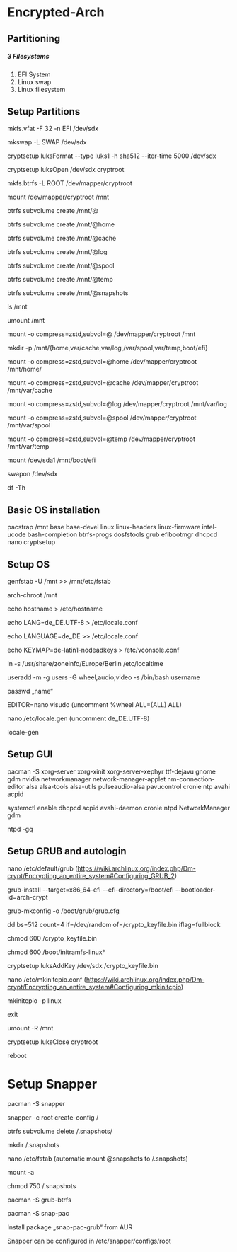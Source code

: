 # Encrypted-Arch

## Partitioning
##### 3 Filesystems
1. EFI System
2. Linux swap
3. Linux filesystem

## Setup Partitions
mkfs.vfat -F 32 -n EFI /dev/sdx

mkswap -L SWAP /dev/sdx

cryptsetup luksFormat --type luks1 -h sha512 --iter-time 5000 /dev/sdx

cryptsetup luksOpen /dev/sdx cryptroot

mkfs.btrfs -L ROOT /dev/mapper/cryptroot

mount /dev/mapper/cryptroot /mnt

btrfs subvolume create /mnt/@

btrfs subvolume create /mnt/@home

btrfs subvolume create /mnt/@cache

btrfs subvolume create /mnt/@log

btrfs subvolume create /mnt/@spool

btrfs subvolume create /mnt/@temp

btrfs subvolume create /mnt/@snapshots

ls /mnt

umount /mnt

mount -o compress=zstd,subvol=@ /dev/mapper/cryptroot /mnt

mkdir -p /mnt/{home,var/cache,var/log,/var/spool,var/temp,boot/efi}

mount -o compress=zstd,subvol=@home /dev/mapper/cryptroot /mnt/home/

mount -o compress=zstd,subvol=@cache /dev/mapper/cryptroot /mnt/var/cache

mount -o compress=zstd,subvol=@log /dev/mapper/cryptroot /mnt/var/log

mount -o compress=zstd,subvol=@spool /dev/mapper/cryptroot /mnt/var/spool

mount -o compress=zstd,subvol=@temp /dev/mapper/cryptroot /mnt/var/temp

mount /dev/sda1 /mnt/boot/efi

swapon /dev/sdx

df -Th 

## Basic OS installation
pacstrap /mnt base base-devel linux linux-headers linux-firmware intel-ucode
bash-completion btrfs-progs dosfstools grub efibootmgr dhcpcd nano cryptsetup

## Setup OS
genfstab -U /mnt >> /mnt/etc/fstab

arch-chroot /mnt

echo hostname > /etc/hostname

echo LANG=de_DE.UTF-8 > /etc/locale.conf

echo LANGUAGE=de_DE >> /etc/locale.conf

echo KEYMAP=de-latin1-nodeadkeys > /etc/vconsole.conf

ln -s /usr/share/zoneinfo/Europe/Berlin /etc/localtime

useradd -m -g users -G wheel,audio,video -s /bin/bash username

passwd „name“

EDITOR=nano visudo (uncomment %wheel ALL=(ALL) ALL)

nano /etc/locale.gen (uncomment de_DE.UTF-8)

locale-gen

## Setup GUI
pacman -S xorg-server xorg-xinit xorg-server-xephyr ttf-dejavu gnome
gdm nvidia networkmanager network-manager-applet nm-connection-
editor alsa alsa-tools alsa-utils pulseaudio-alsa pavucontrol cronie ntp
avahi acpid

systemctl enable dhcpcd acpid avahi-daemon cronie ntpd NetworkManager gdm

ntpd -gq

## Setup GRUB and autologin
nano /etc/default/grub (https://wiki.archlinux.org/index.php/Dm-crypt/Encrypting_an_entire_system#Configuring_GRUB_2)

grub-install --target=x86_64-efi --efi-directory=/boot/efi --bootloader-id=arch-crypt

grub-mkconfig -o /boot/grub/grub.cfg

dd bs=512 count=4 if=/dev/random of=/crypto_keyfile.bin iflag=fullblock

chmod 600 /crypto_keyfile.bin

chmod 600 /boot/initramfs-linux*

cryptsetup luksAddKey /dev/sdx /crypto_keyfile.bin

nano /etc/mkinitcpio.conf (https://wiki.archlinux.org/index.php/Dm-crypt/Encrypting_an_entire_system#Configuring_mkinitcpio)

mkinitcpio -p linux

exit

umount -R /mnt

cryptsetup luksClose cryptroot

reboot

# Setup Snapper
pacman -S snapper

snapper -c root create-config /

btrfs subvolume delete /.snapshots/

mkdir /.snapshots

nano /etc/fstab (automatic mount @snapshots to /.snapshots)

mount -a

chmod 750 /.snapshots

pacman -S grub-btrfs

pacman -S snap-pac

Install package „snap-pac-grub“ from AUR

Snapper can be configured in /etc/snapper/configs/root




















